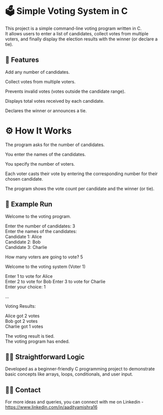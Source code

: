 # 🗳️ Simple Voting System in C

This project is a simple command-line voting program written in C.  
It allows users to enter a list of candidates, collect votes from multiple voters, and finally display the election results with the winner (or declare a tie).  

## 📌 Features

Add any number of candidates.

Collect votes from multiple voters.

Prevents invalid votes (votes outside the candidate range).

Displays total votes received by each candidate.

Declares the winner or announces a tie.

# ⚙️ How It Works

The program asks for the number of candidates.  

You enter the names of the candidates.  

You specify the number of voters.  

Each voter casts their vote by entering the corresponding number for their chosen candidate.    

The program shows the vote count per candidate and the winner (or tie).   

## 🚀 Example Run  

  Welcome to the voting program.  
  
Enter the number of candidates: 3  
Enter the names of the candidates:  
Candidate 1: Alice  
Candidate 2: Bob  
Candidate 3: Charlie  

  
How many voters are going to vote? 5  
  
  
Welcome to the voting system (Voter 1)    
  
Enter 1 to vote for Alice  
Enter 2 to vote for Bob 
Enter 3 to vote for Charlie  
Enter your choice: 1  
  
...  


Voting Results:   
  
Alice got 2 votes  
Bob got 2 votes  
Charlie got 1 votes  

  
The voting result is tied.  
The voting program has ended.    
  
## 👨‍💻 Straightforward Logic   

Developed as a beginner-friendly C programming project to demonstrate basic concepts like arrays, loops, conditionals, and user input.   

## 👨‍💻 Contact
For more ideas and queries, you can connect with me on Linkedin - https://www.linkedin.com/in/aadityamishra16
